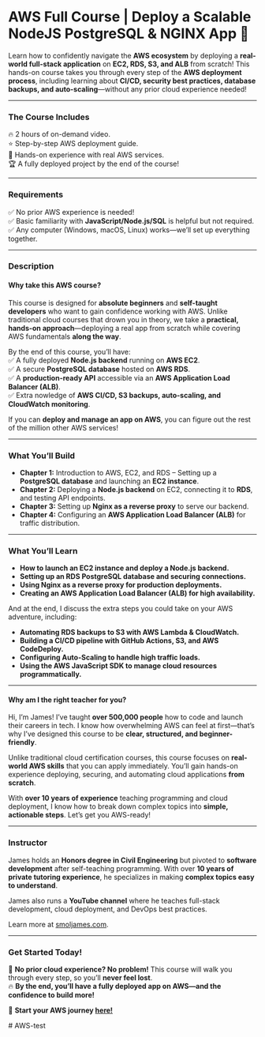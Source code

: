 # AWS Full Course | Deploy a Scalable NodeJS PostgreSQL & NGINX App 🚀  

Learn how to confidently navigate the **AWS ecosystem** by deploying a **real-world full-stack application** on **EC2, RDS, S3, and ALB** from scratch! This hands-on course takes you through every step of the **AWS deployment process**, including learning about **CI/CD, security best practices, database backups, and auto-scaling**—without any prior cloud experience needed!  

---

### **The Course Includes**  
🔥 2 hours of on-demand video.  
⭐️ Step-by-step AWS deployment guide.  
🧪 Hands-on experience with real AWS services.  
🏆 A fully deployed project by the end of the course!  

---

### **Requirements**  
✅ No prior AWS experience is needed!  
✅ Basic familiarity with **JavaScript/Node.js/SQL** is helpful but not required.  
✅ Any computer (Windows, macOS, Linux) works—we’ll set up everything together.  

---

### **Description**  

#### **Why take this AWS course?**  
This course is designed for **absolute beginners** and **self-taught developers** who want to gain confidence working with AWS. Unlike traditional cloud courses that drown you in theory, we take a **practical, hands-on approach**—deploying a real app from scratch while covering AWS fundamentals **along the way**.  

By the end of this course, you’ll have:  
✅ A fully deployed **Node.js backend** running on **AWS EC2**.  
✅ A secure **PostgreSQL database** hosted on **AWS RDS**.  
✅ A **production-ready API** accessible via an **AWS Application Load Balancer (ALB)**.  
✅ Extra nowledge of **AWS CI/CD, S3 backups, auto-scaling, and CloudWatch monitoring**.  

If you can **deploy and manage an app on AWS**, you can figure out the rest of the million other AWS services!  

---

### **What You’ll Build**  

- **Chapter 1:** Introduction to AWS, EC2, and RDS – Setting up a **PostgreSQL database** and launching an **EC2 instance**.  
- **Chapter 2:** Deploying a **Node.js backend** on EC2, connecting it to **RDS**, and testing API endpoints.  
- **Chapter 3:** Setting up **Nginx as a reverse proxy** to serve our backend.  
- **Chapter 4:** Configuring an **AWS Application Load Balancer (ALB)** for traffic distribution.  

---

### **What You’ll Learn**  
- **How to launch an EC2 instance and deploy a Node.js backend.**  
- **Setting up an RDS PostgreSQL database and securing connections.**  
- **Using Nginx as a reverse proxy for production deployments.**  
- **Creating an AWS Application Load Balancer (ALB) for high availability.**  

And at the end, I discuss the extra steps you could take on your AWS adventure, including:

- **Automating RDS backups to S3 with AWS Lambda & CloudWatch.**  
- **Building a CI/CD pipeline with GitHub Actions, S3, and AWS CodeDeploy.**  
- **Configuring Auto-Scaling to handle high traffic loads.**  
- **Using the AWS JavaScript SDK to manage cloud resources programmatically.**  

---

#### **Why am I the right teacher for you?**  
Hi, I’m James! I’ve taught **over 500,000 people** how to code and launch their careers in tech. I know how overwhelming AWS can feel at first—that’s why I’ve designed this course to be **clear, structured, and beginner-friendly**.  

Unlike traditional cloud certification courses, this course focuses on **real-world AWS skills** that you can apply immediately. You’ll gain hands-on experience deploying, securing, and automating cloud applications **from scratch**.  

With **over 10 years of experience** teaching programming and cloud deployment, I know how to break down complex topics into **simple, actionable steps**. Let’s get you AWS-ready!  

---

### **Instructor**  
James holds an **Honors degree in Civil Engineering** but pivoted to **software development** after self-teaching programming. With over **10 years of private tutoring experience**, he specializes in making **complex topics easy to understand**.  

James also runs a **YouTube channel** where he teaches full-stack development, cloud deployment, and DevOps best practices.  

Learn more at [smoljames.com](https://www.smoljames.com).  

---

### **Get Started Today!**  
🚀 **No prior cloud experience? No problem!** This course will walk you through every step, so you’ll **never feel lost**.  
🔥 **By the end, you’ll have a fully deployed app on AWS—and the confidence to build more!**  

🔗 **Start your AWS journey [here!](https://youtu.be/H93Vhy6pmow)**  

#   A W S - t e s t  
 